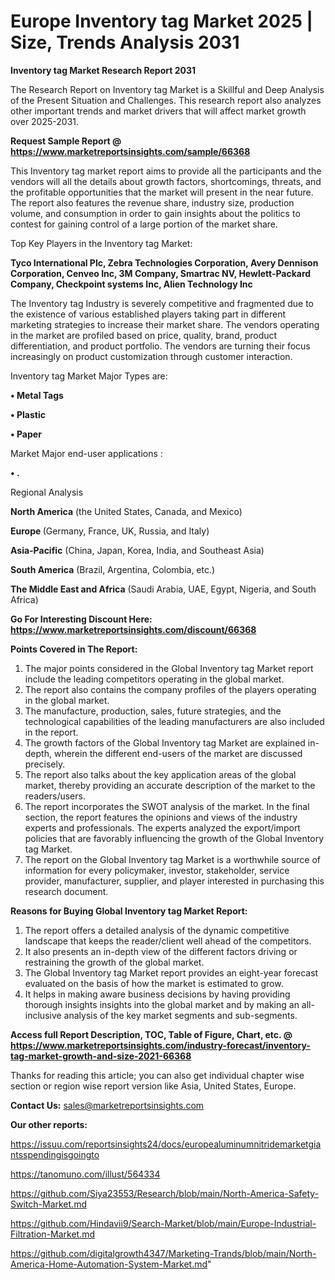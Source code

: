 # Europe Inventory tag Market 2025 | Size, Trends Analysis 2031

<strong>Inventory tag Market Research Report 2031</strong>

The Research Report on Inventory tag Market is a Skillful and Deep Analysis of the Present Situation and Challenges. This research report also analyzes other important trends and market drivers that will affect market growth over 2025-2031.

<strong>Request Sample Report @ <a href=https://www.marketreportsinsights.com/sample/66368>https://www.marketreportsinsights.com/sample/66368</a></strong>

This Inventory tag market report aims to provide all the participants and the vendors will all the details about growth factors, shortcomings, threats, and the profitable opportunities that the market will present in the near future. The report also features the revenue share, industry size, production volume, and consumption in order to gain insights about the politics to contest for gaining control of a large portion of the market share.

Top Key Players in the Inventory tag Market:

<strong>Tyco International Plc, Zebra Technologies Corporation, Avery Dennison Corporation, Cenveo Inc, 3M Company, Smartrac NV, Hewlett-Packard Company, Checkpoint systems Inc, Alien Technology Inc</strong>

The Inventory tag Industry is severely competitive and fragmented due to the existence of various established players taking part in different marketing strategies to increase their market share. The vendors operating in the market are profiled based on price, quality, brand, product differentiation, and product portfolio. The vendors are turning their focus increasingly on product customization through customer interaction.

Inventory tag Market Major Types are:

<strong>• Metal Tags

• Plastic

• Paper</strong>

Market Major end-user applications :

<strong>• .</strong>

Regional Analysis

</u><strong><b>North America</b></strong> (the United States, Canada, and Mexico)

<strong><b>Europe </b></strong>(Germany, France, UK, Russia, and Italy)

<strong><b>Asia-Pacific</b></strong> (China, Japan, Korea, India, and Southeast Asia)

<strong><b>South America</b></strong> (Brazil, Argentina, Colombia, etc.)

<strong><b>The Middle East and Africa</b></strong> (Saudi Arabia, UAE, Egypt, Nigeria, and South Africa)

<strong>Go For Interesting Discount Here: <a href=https://www.marketreportsinsights.com/discount/66368>https://www.marketreportsinsights.com/discount/66368</a></strong>

<strong>Points Covered in The Report:</strong>
<ol>
  <li>The major points considered in the Global Inventory tag Market report include the leading competitors operating in the global market.</li>
  <li>The report also contains the company profiles of the players operating in the global market.</li>
  <li>The manufacture, production, sales, future strategies, and the technological capabilities of the leading manufacturers are also included in the report.</li>
  <li>The growth factors of the Global Inventory tag Market are explained in-depth, wherein the different end-users of the market are discussed precisely.</li>
  <li>The report also talks about the key application areas of the global market, thereby providing an accurate description of the market to the readers/users.</li>
  <li>The report incorporates the SWOT analysis of the market. In the final section, the report features the opinions and views of the industry experts and professionals. The experts analyzed the export/import policies that are favorably influencing the growth of the Global Inventory tag Market.</li>
  <li>The report on the Global Inventory tag Market is a worthwhile source of information for every policymaker, investor, stakeholder, service provider, manufacturer, supplier, and player interested in purchasing this research document.</li>
</ol>
<strong>Reasons for Buying Global Inventory tag Market Report:</strong>

<ol>
  <li>The report offers a detailed analysis of the dynamic competitive landscape that keeps the reader/client well ahead of the competitors.</li>
  <li>It also presents an in-depth view of the different factors driving or restraining the growth of the global market.</li>
  <li>The Global Inventory tag Market report provides an eight-year forecast evaluated on the basis of how the market is estimated to grow.</li>
  <li>It helps in making aware business decisions by having providing thorough insights insights into the global market and by making an all-inclusive analysis of the key market segments and sub-segments.</li>
</ol>
<strong>Access full Report Description, TOC, Table of Figure, Chart, etc. @ <a href=https://www.marketreportsinsights.com/industry-forecast/inventory-tag-market-growth-and-size-2021-66368>https://www.marketreportsinsights.com/industry-forecast/inventory-tag-market-growth-and-size-2021-66368</a></strong>


Thanks for reading this article; you can also get individual chapter wise section or region wise report version like Asia, United States, Europe.

<strong>Contact Us:</strong>
sales@marketreportsinsights.com

<strong>Our other reports:</strong>

<a href=https://issuu.com/reportsinsights24/docs/europealuminumnitridemarketgiantsspendingisgoingto>https://issuu.com/reportsinsights24/docs/europealuminumnitridemarketgiantsspendingisgoingto</a>

<a href=https://tanomuno.com/illust/564334>https://tanomuno.com/illust/564334</a>

<a href=https://github.com/Siya23553/Research/blob/main/North-America-Safety-Switch-Market.md>https://github.com/Siya23553/Research/blob/main/North-America-Safety-Switch-Market.md</a>

<a href=https://github.com/Hindavii9/Search-Market/blob/main/Europe-Industrial-Filtration-Market.md>https://github.com/Hindavii9/Search-Market/blob/main/Europe-Industrial-Filtration-Market.md</a>

<a href=https://github.com/digitalgrowth4347/Marketing-Trands/blob/main/North-America-Home-Automation-System-Market.md>https://github.com/digitalgrowth4347/Marketing-Trands/blob/main/North-America-Home-Automation-System-Market.md</a>"

